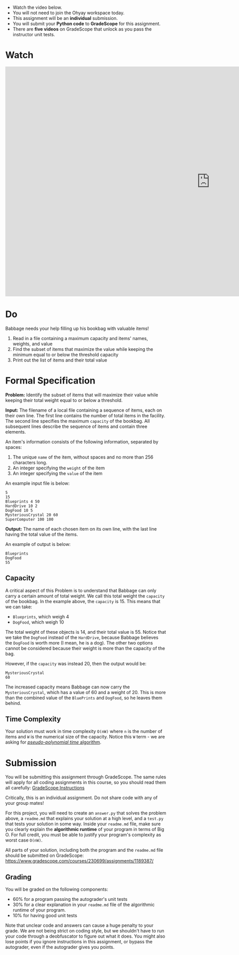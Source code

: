
<div class="alert alert-info -waltz-literal">
  <ul>
    <li>Watch the video below.</li>
    <li>You will not need to join the Ohyay workspace today.</li>
    <li>This assignment will be an <strong>individual</strong> submission.</li>
    <li>You will submit your <strong>Python code</strong> to <strong>GradeScope</strong> for this assignment.</li>
    <li>There are <strong>five videos</strong> on GradeScope that unlock as you pass the instructor unit tests.</li>
  </ul>
</div>

# Watch

<iframe width="1280" height="720" src="https://www.youtube.com/embed/n22f-jsX23o" title="YouTube video player" frameborder="0" allow="accelerometer; autoplay; clipboard-write; encrypted-media; gyroscope; picture-in-picture" allowfullscreen></iframe>

# Do

Babbage needs your help filling up his bookbag with valuable items!

1. Read in a file containing a maximum capacity and items' names, weights, and value
2. Find the subset of items that maximize the value while keeping the minimum equal to or below the threshold capacity
3. Print out the list of items and their total value


# Formal Specification

**Problem:** Identify the subset of items that will maximize their value while keeping their total weight equal to or below a threshold.

**Input:** The filename of a local file containing a sequence of items, each on their own line.
The first line contains the number of total items in the facility.
The second line specifies the maximum `capacity` of the bookbag.
All subsequent lines describe the sequence of items and contain three elements.

An item's information consists of the following information, separated by spaces:

1. The unique `name` of the item, without spaces and no more than 256 characters long.
2. An integer specifying the `weight` of the item
3. An integer specifying the `value` of the item

An example input file is below:

```text
5
15
Blueprints 4 50
HardDrive 10 2
DogFood 10 5
MysteriousCrystal 20 60
SuperComputer 100 100
```

**Output:** The name of each chosen item on its own line, with the last line having the total value of the items.

An example of output is below:

```text
Blueprints
DogFood
55
```

## Capacity

A critical aspect of this Problem is to understand that Babbage can only carry a certain amount of total weight.
We call this total weight the `capacity` of the bookbag. In the example above, the `capacity` is 15. This means
that we can take:

* `Blueprints`, which weigh 4
* `DogFood`, which weigh 10

The total weight of these objects is 14, and their total value is 55. Notice that we take the `DogFood` instead
of the `HardDrive`, because Babbage believes the `DogFood` is worth more (I mean, he is a dog).
The other two options cannot be considered because their weight is more than the capacity of the bag.

However, if the `capacity` was instead 20, then the output would be:

```text
MysteriousCrystal
60
```

The increased capacity means Babbage can now carry the `MysteriousCrystal`, which has a value of 60 and a weight of 20.
This is more than the combined value of the `BluePrints` and `DogFood`, so he leaves them behind.

## Time Complexity

Your solution must work in time complexity `O(nW)` where `n` is the number of items and `W` is the numerical size of the capacity.
Notice this `W` term - we are asking for [*pseudo-polynomial time* algorithm](https://en.wikipedia.org/wiki/Pseudo-polynomial_time).

# Submission

You will be submitting this assignment through GradeScope.
The same rules will apply for all coding assignments in this course, so you should read them all carefully: [GradeScope Instructions](https://udel.instructure.com/courses/1563197/pages/gradescope-instructions)

Critically, this is an individual assignment. Do not share code with any of your group mates!

For this project, you will need to create an `answer.py` that solves the problem above, a `readme.md` that
explains your solution at a high level, and a `test.py` that tests your solution in some way.
Inside your `readme.md` file, make sure you clearly explain the **algorithmic runtime** of your program in terms of Big O.
For full credit, you must be able to justify your program's complexity as worst case `O(nW)`.

All parts of your solution, including both the program and the `readme.md` file should be submitted on GradeScope: <https://www.gradescope.com/courses/230699/assignments/1189387/>

## Grading

You will be graded on the following components:

  * 60% for a program passing the autograder's unit tests
  * 30% for a clear explanation in your `readme.md` file of the algorithmic runtime of your program.
  * 10% for having good unit tests

Note that unclear code and answers can cause a huge penalty to your grade. We are not being strict on coding
style, but we shouldn't have to run your code through a deobfuscator to figure out what it does.
You might also lose points if you ignore instructions in this assignment, or bypass the autograder, even if the autograder gives you points.
